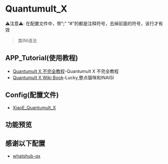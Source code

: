 # Quantumult_X
⚠️注意⚠️: 在配置文件中，带“;” “#”的都是注释符号，去掉前面的符号，该行才有效
> 类INI语法

## APP_Tutorial(使用教程) 
- [Quantumult X 不完全教程](https://www.notion.so/kopshawn/Quantumult-X-1d32ddc6e61c4892ad2ec5ea47f00917)-Quantumult X 不完全教程
- [Quantumult X Wiki Book](https://qx.atlucky.me/)-Lucky,整点猫咪和INAISI

## Config(配置文件)
- [XiaoE_Quantumult_X](https://raw.githubusercontent.com/LaolunsiG/XiaoE_PCR/main/Config_File/Quantumult_X/XiaoE_Quantumult_X.yaml)

## 功能预览

## 感谢以下配置
- [whatshub-qx](https://whatshub.top/config/qx.conf)
